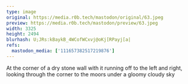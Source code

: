 ```yaml
---
type: image
original: https://media.r0b.tech/mastodon/original/63.jpeg
preview: https://media.r0b.tech/mastodon/preview/63.jpeg
width: 3325
height: 2494
blurhash: U;JRs:kBaykB_4WCofWCxvj@oKj[RPayj[a|
refs:
  mastodon_media: ['111657382517219876']
---
```


At the corner of a dry stone wall with it running off to the left and right, looking through the corner to the moors under a gloomy cloudy sky
